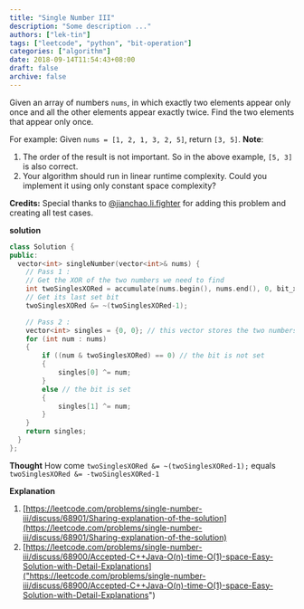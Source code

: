 ```yaml
---
title: "Single Number III"
description: "Some description ..."
authors: ["lek-tin"]
tags: ["leetcode", "python", "bit-operation"]
categories: ["algorithm"]
date: 2018-09-14T11:54:43+08:00
draft: false
archive: false
---
```

Given an array of numbers `nums`, in which exactly two elements appear only once and all the other elements appear exactly twice. Find the two elements that appear only once.

For example:
Given `nums = [1, 2, 1, 3, 2, 5]`, return `[3, 5]`.
**Note**:

1. The order of the result is not important. So in the above example, `[5, 3]` is also correct.
2. Your algorithm should run in linear runtime complexity. Could you implement it using only constant space complexity?

**Credits:**
Special thanks to [@jianchao.li.fighter](https://leetcode.com/discuss/user/jianchao.li.fighter) for adding this problem and creating all test cases.

**solution**
```c++
class Solution {
public:
  vector<int> singleNumber(vector<int>& nums) {
    // Pass 1 : 
    // Get the XOR of the two numbers we need to find
    int twoSinglesXORed = accumulate(nums.begin(), nums.end(), 0, bit_xor<int>());
    // Get its last set bit
    twoSinglesXORed &= ~(twoSinglesXORed-1);

    // Pass 2 :
    vector<int> singles = {0, 0}; // this vector stores the two numbers we will return
    for (int num : nums)
    {
        if ((num & twoSinglesXORed) == 0) // the bit is not set
        {
            singles[0] ^= num;
        }
        else // the bit is set
        {
            singles[1] ^= num;
        }
    }
    return singles;
  }
};
```

**Thought**
How come 
`twoSinglesXORed &= ~(twoSinglesXORed-1);`
equals
`twoSinglesXORed &= -twoSinglesXORed-1`

**Explanation**
1. [https://leetcode.com/problems/single-number-iii/discuss/68901/Sharing-explanation-of-the-solution](https://leetcode.com/problems/single-number-iii/discuss/68901/Sharing-explanation-of-the-solution)
2. [https://leetcode.com/problems/single-number-iii/discuss/68900/Accepted-C++Java-O(n)-time-O(1)-space-Easy-Solution-with-Detail-Explanations]("https://leetcode.com/problems/single-number-iii/discuss/68900/Accepted-C++Java-O(n)-time-O(1)-space-Easy-Solution-with-Detail-Explanations")